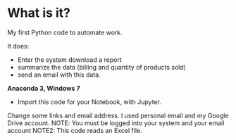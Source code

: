 <h1>What is it?</h1>
My first Python code to automate work.

It does:

<ul>
<li>Enter the system download a report</li>
<li>summarize the data (billing and quantity of products sold)</li>
<li>send an email with this data.</li>
</ul>

<b>Anaconda 3, Windows 7</b>

- Import this code for your Notebook, with Jupyter.

Change some links and email address.
I used personal email and my Google Drive account.
NOTE: You must be logged into your system and your email account
NOTE2: This code reads an Excel file.
